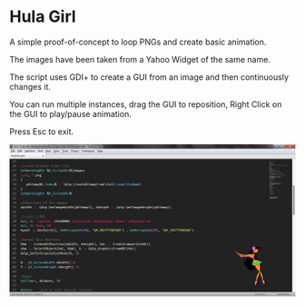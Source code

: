 # Hula Girl

A simple proof-of-concept to loop PNGs and create basic animation.

The images have been taken from a Yahoo Widget of the same name.

The script uses GDI+ to create a GUI from an image and then continuously changes it.

You can run multiple instances, drag the GUI to reposition, Right Click on the GUI to play/pause animation.

Press Esc to exit.

![Screenshot](Screenshots\Shot.png)
